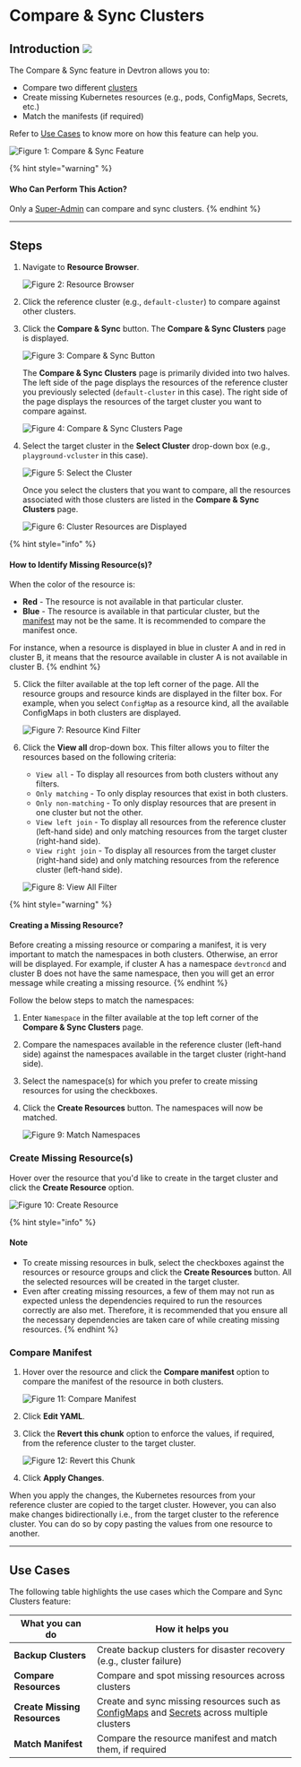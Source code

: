 # Compare & Sync Clusters

## Introduction [![](https://devtron-public-asset.s3.us-east-2.amazonaws.com/images/elements/EnterpriseTag.svg)](https://devtron.ai/pricing)

The Compare & Sync feature in Devtron allows you to:

* Compare two different [clusters](../../resources/glossary.md#cluster)
* Create missing Kubernetes resources (e.g., pods, ConfigMaps, Secrets, etc.)
* Match the manifests (if required)

Refer to [Use Cases](compare-and-sync.md#use-cases) to know more on how this feature can help you.

![Figure 1: Compare & Sync Feature](https://devtron-public-asset.s3.us-east-2.amazonaws.com/images/kubernetes-resource-browser/compare-sync-highlighted.jpg)

{% hint style="warning" %}
#### Who Can Perform This Action?

Only a [Super-Admin](../../global-configurations/authorization/user-access.md#grant-super-admin-permission) can compare and sync clusters.
{% endhint %}

***

## Steps

1.  Navigate to **Resource Browser**.

    ![Figure 2: Resource Browser](https://devtron-public-asset.s3.us-east-2.amazonaws.com/images/kubernetes-resource-browser/k8s-resource-browser.jpg)
2. Click the reference cluster (e.g., `default-cluster`) to compare against other clusters.
3.  Click the **Compare & Sync** button. The **Compare & Sync Clusters** page is displayed.

    ![Figure 3: Compare & Sync Button](https://devtron-public-asset.s3.us-east-2.amazonaws.com/images/kubernetes-resource-browser/compare-sync-highlighted.jpg)

    The **Compare & Sync Clusters** page is primarily divided into two halves. The left side of the page displays the resources of the reference cluster you previously selected (`default-cluster` in this case). The right side of the page displays the resources of the target cluster you want to compare against.

    ![Figure 4: Compare & Sync Clusters Page](https://devtron-public-asset.s3.us-east-2.amazonaws.com/images/kubernetes-resource-browser/compare-sync-home.jpg)
4.  Select the target cluster in the **Select Cluster** drop-down box (e.g., `playground-vcluster` in this case).

    ![Figure 5: Select the Cluster](https://devtron-public-asset.s3.us-east-2.amazonaws.com/images/kubernetes-resource-browser/select-cluster-option.jpg)

    Once you select the clusters that you want to compare, all the resources associated with those clusters are listed in the **Compare & Sync Clusters** page.

    ![Figure 6: Cluster Resources are Displayed](https://devtron-public-asset.s3.us-east-2.amazonaws.com/images/kubernetes-resource-browser/resources-displayed.jpg)

{% hint style="info" %}
#### How to Identify Missing Resource(s)?

When the color of the resource is:

* **Red** - The resource is not available in that particular cluster.
* **Blue** - The resource is available in that particular cluster, but the [manifest](../../resources/glossary.md#manifest) may not be the same. It is recommended to compare the manifest once.

For instance, when a resource is displayed in blue in cluster A and in red in cluster B, it means that the resource available in cluster A is not available in cluster B.
{% endhint %}

5.  Click the filter available at the top left corner of the page. All the resource groups and resource kinds are displayed in the filter box. For example, when you select `ConfigMap` as a resource kind, all the available ConfigMaps in both clusters are displayed.

    ![Figure 7: Resource Kind Filter](https://devtron-public-asset.s3.us-east-2.amazonaws.com/images/kubernetes-resource-browser/resource-group-filterbox.jpg)
6.  Click the **View all** drop-down box. This filter allows you to filter the resources based on the following criteria:

    * `View all` - To display all resources from both clusters without any filters.
    * `Only matching` - To only display resources that exist in both clusters.
    * `Only non-matching` - To only display resources that are present in one cluster but not the other.
    * `View left join` - To display all resources from the reference cluster (left-hand side) and only matching resources from the target cluster (right-hand side).
    * `View right join` - To display all resources from the target cluster (right-hand side) and only matching resources from the reference cluster (left-hand side).

    ![Figure 8: View All Filter](https://devtron-public-asset.s3.us-east-2.amazonaws.com/images/kubernetes-resource-browser/view-all-filterbox.jpg)

{% hint style="warning" %}
#### Creating a Missing Resource?

Before creating a missing resource or comparing a manifest, it is very important to match the namespaces in both clusters. Otherwise, an error will be displayed. For example, if cluster A has a namespace `devtroncd` and cluster B does not have the same namespace, then you will get an error message while creating a missing resource.
{% endhint %}

Follow the below steps to match the namespaces:

1. Enter `Namespace` in the filter available at the top left corner of the **Compare & Sync Clusters** page.
2. Compare the namespaces available in the reference cluster (left-hand side) against the namespaces available in the target cluster (right-hand side).
3. Select the namespace(s) for which you prefer to create missing resources for using the checkboxes.
4.  Click the **Create Resources** button. The namespaces will now be matched.

    ![Figure 9: Match Namespaces](https://devtron-public-asset.s3.us-east-2.amazonaws.com/images/kubernetes-resource-browser/sync-namespaces.gif)

### Create Missing Resource(s)

Hover over the resource that you'd like to create in the target cluster and click the **Create Resource** option.

![Figure 10: Create Resource](https://devtron-public-asset.s3.us-east-2.amazonaws.com/images/kubernetes-resource-browser/create-resource.jpg)

{% hint style="info" %}
#### Note

* To create missing resources in bulk, select the checkboxes against the resources or resource groups and click the **Create Resources** button. All the selected resources will be created in the target cluster.
* Even after creating missing resources, a few of them may not run as expected unless the dependencies required to run the resources correctly are also met. Therefore, it is recommended that you ensure all the necessary dependencies are taken care of while creating missing resources.
{% endhint %}

### Compare Manifest

1.  Hover over the resource and click the **Compare manifest** option to compare the manifest of the resource in both clusters.

    ![Figure 11: Compare Manifest](https://devtron-public-asset.s3.us-east-2.amazonaws.com/images/kubernetes-resource-browser/compare-manifest.jpg)
2. Click **Edit YAML**.
3.  Click the **Revert this chunk** option to enforce the values, if required, from the reference cluster to the target cluster.

    ![Figure 12: Revert this Chunk](https://devtron-public-asset.s3.us-east-2.amazonaws.com/images/kubernetes-resource-browser/compare-manifest.gif)
4. Click **Apply Changes**.

When you apply the changes, the Kubernetes resources from your reference cluster are copied to the target cluster. However, you can also make changes bidirectionally i.e., from the target cluster to the reference cluster. You can do so by copy pasting the values from one resource to another.

***

## Use Cases

The following table highlights the use cases which the Compare and Sync Clusters feature:

| **What you can do**          | **How it helps you**                                                                                                                                                       |
| ---------------------------- | -------------------------------------------------------------------------------------------------------------------------------------------------------------------------- |
| **Backup Clusters**          | Create backup clusters for disaster recovery (e.g., cluster failure)                                                                                                       |
| **Compare Resources**        | Compare and spot missing resources across clusters                                                                                                                         |
| **Create Missing Resources** | Create and sync missing resources such as [ConfigMaps](../../resources/glossary.md#configmaps) and [Secrets](../../resources/glossary.md#secrets) across multiple clusters |
| **Match Manifest**           | Compare the resource manifest and match them, if required                                                                                                                  |
